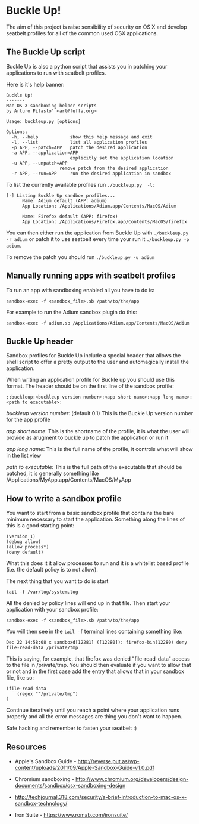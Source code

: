 # Buckle Up!
The aim of this project is raise sensibility of security on OS X
and develop seatbelt profiles for all of the common used OSX applications.

## The Buckle Up script
Buckle Up is also a python script that assists you in patching your applications to 
run with seatbelt profiles. 

Here is it's help banner:

    Buckle Up!
    -------
    Mac OS X sandboxing helper scripts
    by Arturo Filasto' <art@fuffa.org>

    Usage: buckleup.py [options]

    Options:
      -h, --help            show this help message and exit
      -l, --list            list all application profiles
      -p APP, --patch=APP   patch the desired application
      -a APP, --application=APP
                            explicitly set the application location
      -u APP, --unpatch=APP
                        remove patch from the desired application
      -r APP, --run=APP     run the desired application in sandbox

To list the currently available profiles run `./buckleup.py  -l`:

    [-] Listing Buckle Up sandbox profiles...
          Name: Adium default (APP: adium)
          App Location: /Applications/Adium.app/Contents/MacOS/Adium

          Name: Firefox default (APP: firefox)
          App Location: /Applications/Firefox.app/Contents/MacOS/firefox

You can then either run the application from Buckle Up with `./buckleup.py -r adium` 
or patch it to use seatbelt every time your run it `./buckleup.py -p adium`.

To remove the patch you should run `./buckleup.py -u adium`

## Manually running apps with seatbelt profiles

To run an app with sandboxing enabled all you have to do is:

    sandbox-exec -f <sandbox_file>.sb /path/to/the/app

For example to run the Adium sandbox plugin do this:

    sandbox-exec -f adium.sb /Applications/Adium.app/Contents/MacOS/Adium


## Buckle Up header

Sandbox profiles for Buckle Up include a special header that allows the shell script to offer a pretty output
to the user and automagically install the application. 

When writing an application profile for Buckle up you should use this format. The header should be on the first
line of the sandbox profile:

    ;:buckleup:<buckleup version number>:<app short name>:<app long name>:<path to executable>:

_buckleup version number_: (default 0.1) This is the Buckle Up version number for the app profile

_app short name_: This is the shortname of the profile, it is what the user will provide as arugment to 
buckle up to patch the application or run it

_app long name_: This is the full name of the profile, it controls what will show in the list view

_path to executable_: This is the full path of the executable that should be patched, it is generally 
something like /Applications/MyApp.app/Contents/MacOS/MyApp

## How to write a sandbox profile

You want to start from a basic sandbox profile that contains the bare minimum necessary to start the application. 
Something along the lines of this is a good starting point:

    (version 1)
    (debug allow)
    (allow process*)
    (deny default)

What this does it it allow processes to run and it is a whitelist based profile (i.e. the default policy is 
to not allow).

The next thing that you want to do is start

    tail -f /var/log/system.log

All the denied by policy lines will end up in that file. Then start your application with your sandbox profile:

    sandbox-exec -f <sandbox_file>.sb /path/to/the/app

You will then see in the `tail -f` terminal lines containing something like:

    Dec 22 14:58:08 x sandboxd[12281] ([12280]): firefox-bin(12280) deny file-read-data /private/tmp

This is saying, for example, that firefox was denied "file-read-data" access to the file in /private/tmp. 
You should then evaluate if you want to allow that or not and in the first case add the entry that allows 
that in your sandbox file, like so:

    (file-read-data
        (regex "^/private/tmp")
    )

Continue iteratively until you reach a point where your application runs properly and all the error messages 
are thing you don't want to happen.

Safe hacking and remember to fasten your seatbelt :)

## Resources

- Apple's Sandbox Guide - http://reverse.put.as/wp-content/uploads/2011/09/Apple-Sandbox-Guide-v1.0.pdf

- Chromium sandboxing - http://www.chromium.org/developers/design-documents/sandbox/osx-sandboxing-design

- http://techjournal.318.com/security/a-brief-introduction-to-mac-os-x-sandbox-technology/

- Iron Suite - https://www.romab.com/ironsuite/

